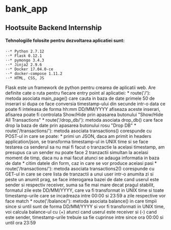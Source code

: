 # bank_app

## Hootsuite Backend Internship

#### Tehnologiile folosite pentru dezvoltarea aplicatiei sunt:
	⋅⋅* Python 2.7.12
	⋅⋅* Flask 0.12.1
	⋅⋅* pymongo 3.4.3
	⋅⋅* Jinja2 2.9.6
	⋅⋅* Docker 17.04.0-ce
	⋅⋅* docker-compose 1.11.2
	⋅⋅* HTML, CSS, JS

Flask este un framework de python pentru crearea de aplicatii web. Are definite cate o ruta pentru fiecare entry point al aplicatiei:
	* route('/'): metoda asociata main_page() care cauta in baza de date primele 50 de inserari si dupa ce face conversia timestamp-ului din secunde intr-o data ce poate fi inteleasa de forma hh:mm DD/MM/YYYY afiseaza aceste inserari, afisarea poate fi controlata Show/Hide prin apasarea butonului "Show/Hide All Transactions"
	* route('/drop_db/'): metoda asociata drop_db() care face drop la baza de date prin apasarea butonului rosu "Drop DB"
	* route('/transactions/'): metoda asociata transactions() corespunde cu  POST-ul in care se poate:
		* primi un JSON, daca am primit in headers application/json, se transforma timestamp-ul in UNIX time si se face testarea ca senderul sa nu mai fi facut o tranzactie la acelasi timestamp, am presupus ca un sender nu poate face 2 tranzactii simultan la acelasi moment de timp, daca nu a mai facut atunci se adauga informatia in baza de date
		* citim datele din form, caz in care se vor produce aceiasi pasi
	* route('/transactions/'): metoda asociata transactions2() corespunde cu GET-ul in care se cere lista de tranzactii a unui user intr-o anumita zi si peste un anumit prag, se face interogarea bazei de date cand userul este sender si respectiv receiver, suma sa fie mai mare decat pragul stabilit, formatul zile este DD/MM/YYYY, care va fi transformat in UNIX time si toate timestamp-urile care se incadreaza intre 00:00 si 23:59 a zile respective vor face match
	* route('/balance/'): metoda asociata balance() in care timpii since si until sunt de forma DD/MM/YYYY si vor fi transformati in UNIX time, voi calcula balance-ul cu (+) atunci cand userul este receiver si (-) cand este sender, timestamp-urile trebuie sa fie cuprinse intre since ora 00:00 si until ora 23:59
